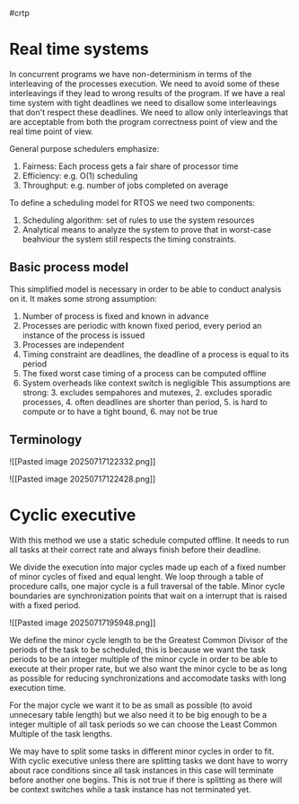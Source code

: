 #crtp 
# Real time systems
In concurrent programs we have non-determinism in terms of the interleaving of the processes execution. We need to avoid some of these interleavings if they lead to wrong results of the program. 
If we have a real time system with tight deadlines we need to disallow some interleavings that don't respect these deadlines.
We need to allow only interleavings that are acceptable from both the program correctness point of view and the real time point of view. 

General purpose schedulers emphasize:
1. Fairness: Each process gets a fair share of processor time
2. Efficiency: e.g. O(1) scheduling
3. Throughput: e.g. number of jobs completed on average

To define a scheduling model for RTOS we need two components:
1. Scheduling algorithm: set of rules to use the system resources
2. Analytical means to analyze the system to prove that in worst-case beahviour the system still respects the timing constraints.
## Basic process model
This simplified model is necessary in order to be able to conduct analysis on it.
It makes some strong assumption:
1. Number of process is fixed and known in advance
2. Processes are periodic with known fixed period, every period an instance of the process is issued
3. Processes are independent
4. Timing constraint are deadlines, the deadline of a process is equal to its period
5. The fixed worst case timing of a process can be computed offline
6. System overheads like context switch is negligible
This assumptions are strong: 3. excludes sempahores and mutexes, 2. excludes sporadic processes, 4. often deadlines are shorter than period, 5. is hard to compute or to have a tight bound, 6. may not be true

## Terminology

![[Pasted image 20250717122332.png]]

![[Pasted image 20250717122428.png]]
# Cyclic executive

With this method we use a static schedule computed offline. It needs to run all tasks at their correct rate and always finish before their deadline.

We divide the execution into major cycles made up each of a fixed number of minor cycles of fixed and equal lenght.
We loop through a table of procedure calls, one major cycle is a full traversal of the table.  Minor  cycle boundaries are synchronization points that wait on a interrupt that is raised with a fixed period.

![[Pasted image 20250717195948.png]]

We define the minor cycle length to be the Greatest Common Divisor of the periods of the task to be scheduled, this is because we want the task periods to be an integer multiple of the minor cycle in order to be able to execute at their proper rate, but we also want the minor cycle to be as long as possible for reducing synchronizations and accomodate tasks with long execution time.

For the major cycle we want it to be as small as possible (to avoid unnecesary table length) but we also need it to be big enough to be a integer multiple of all task periods so we can choose the Least Common Multiple of the task lengths.

We may have to split some tasks in different minor cycles in order to fit.
With cyclic executive unless there are splitting tasks we dont have to worry about race conditions since all task instances in this case will terminate before another one begins. This is not true if there is splitting as there will be context switches while a task instance has not terminated yet.


